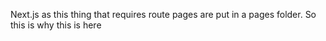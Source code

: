 Next.js as this thing that requires route pages are put in a pages folder. So this is why this is here

